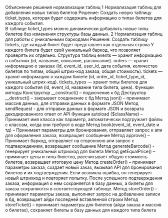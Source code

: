 Объяснение решения нормализации таблиц
1 Нормализация таблиц для добавления новых типов билетов
Решение: Создать новую таблицу ticket_types, которая будет содержать информацию о типах билетов для каждого события.  
В таблице ticket_types можно динамически добавлять новые типы билетов без изменения структуры базы данных.
2 Нормализация таблиц для работы с уникальными баркодами
Решение: Создать таблицу tickets, где каждый билет будет представлен как отдельная строка
У каждого билета будет свой уникальный баркод, что позволяет проверять их отдельно.
Структура таблиц
events — хранит информацию о событиях (id, название, описание, расписание).
orders — хранит информацию о заказах (id, event_id, user_id, дата события, количество билетов по типам, общий штрих-код заказа, общая стоимость).
tickets — хранит информацию о каждом билете (id, order_id, ticket_type_id, уникальный штрих-код).
tickets_types — хранит типы билетов для каждого события (id, event_id, название типа билета, цена).
Функции методы
Конструктор __construct() – подкючение к бд
Деструктор __destruct() – закрывает соединение с бд
Метод json() – принимает массив данных, для отправки данных в формате JSON
Метод sendRequest - для отправки данных в формате JSON и возврата декодированного ответ от API
Функция autoload ($className) – Принимает имя класса как параметр, автоматически подгружает файлы с классам, когда они требуют в коде
Метод book(event_id, event_date и тд) – Принимает параметры для бронирования, отправляет запрос к апи для оформления заказа, возвращает сообщение
Метод approve() – Принимает баркод, отправляет на стороннюю апи запрос с подтверждением, возвращает сообщение
Метод generateBarcode() - генерирует уникальный штрихкод для билета
Метод getEqualPrice() – приминает цены и типы билетов, рассчитывает общую стоимость билетов, возвращает итоговую цену
Метод createOrder() – принимает параметры заказа, создает новый заказ, вызывая API для бронирования билетов и их подтверждения. Если возникла ошибка, он генерирует новый штрихкод и повторяет попытку. После успешного подтверждения заказа, информация о нем сохраняется в базу данных, а билеты для заказа сохраняются в соответствующей таблице.
Метод storeOrder() – принимает параметры заказа, выполняет запрос на добавление записи в бд, возвращает айди последней вставленной строки
Метод storeTicket() – принимает параметры для билетов (айди заказа и массив о билетах), сохраняет билеты в базу данных для каждого типа билета

